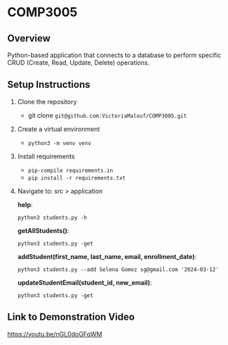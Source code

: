 # COMP3005

## Overview
Python-based application that connects to a database to perform specific CRUD (Create, Read, Update, Delete) operations.

## Setup Instructions
1. Clone the repository 
    - git clone `git@github.com:VictoriaMalouf/COMP3005.git`
2. Create a virtual environment
    - `python3 -m venv venv`
3. Install requirements
    - `pip-compile requirements.in`
    - `pip install -r requirements.txt`
4. Navigate to: src > application
   
   **help**:

      `python3 students.py -h`
      
   **getAllStudents()**:
    
      `python3 students.py -get`
      
   **addStudent(first_name, last_name, email, enrollment_date)**:

      `python3 students.py --add Selena Gomez sg@gmail.com '2024-03-12'`
      
   **updateStudentEmail(student_id, new_email)**:

      `python3 students.py -get`

## Link to Demonstration Video
https://youtu.be/nGL0doGFqWM
